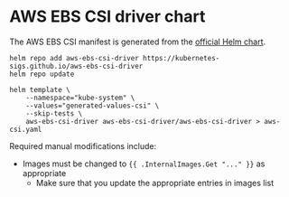 # AWS EBS CSI driver chart

The AWS EBS CSI manifest is generated from the [official Helm chart][helm-chart].

```shell
helm repo add aws-ebs-csi-driver https://kubernetes-sigs.github.io/aws-ebs-csi-driver
helm repo update

helm template \
    --namespace="kube-system" \
    --values="generated-values-csi" \
    --skip-tests \
    aws-ebs-csi-driver aws-ebs-csi-driver/aws-ebs-csi-driver > aws-csi.yaml
```

Required manual modifications include:

* Images must be changed to `{{ .InternalImages.Get "..." }}` as appropriate
  * Make sure that you update the appropriate entries in images list

[helm-chart]: https://github.com/kubernetes-sigs/aws-ebs-csi-driver/tree/master/charts/aws-ebs-csi-driver

